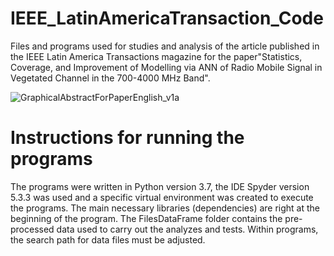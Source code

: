 # IEEE_LatinAmericaTransaction_Code
Files and programs used for studies and analysis of the article published in the IEEE Latin America Transactions magazine for the paper"Statistics, Coverage, and Improvement of Modelling via ANN of Radio Mobile Signal in Vegetated Channel in the 700-4000 MHz Band".

![GraphicalAbstractForPaperEnglish_v1a](https://github.com/PedroA-Vieira/IEEE_LatinAmericaTransaction_Code/assets/67390115/64812f0b-bffc-4974-af8b-2f634804da83)

# Instructions for running the programs
The programs were written in Python version 3.7, the IDE Spyder version 5.3.3 was used and a specific virtual environment was created to execute the programs.
The main necessary libraries (dependencies) are right at the beginning of the program.
The FilesDataFrame folder contains the pre-processed data used to carry out the analyzes and tests.
Within programs, the search path for data files must be adjusted.
